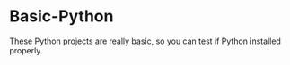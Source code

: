 # Basic-Python
These Python projects are really basic, so you can test if Python installed properly.
